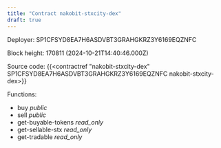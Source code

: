 ```yaml
---
title: "Contract nakobit-stxcity-dex"
draft: true
---
```

Deployer: SP1CFSYD8EA7H6ASDVBT3GRAHGKRZ3Y6169EQZNFC


 



Block height: 170811 (2024-10-21T14:40:46.000Z)

Source code: {{<contractref "nakobit-stxcity-dex" SP1CFSYD8EA7H6ASDVBT3GRAHGKRZ3Y6169EQZNFC nakobit-stxcity-dex>}}

Functions:

* buy _public_
* sell _public_
* get-buyable-tokens _read_only_
* get-sellable-stx _read_only_
* get-tradable _read_only_

